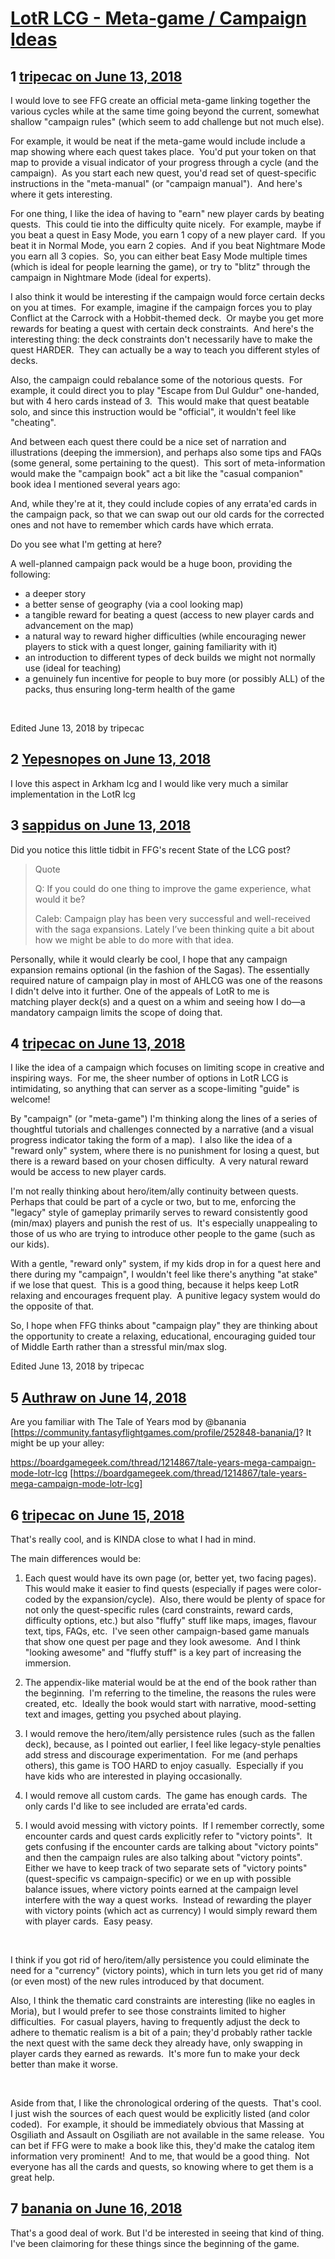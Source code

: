 # [LotR LCG - Meta-game / Campaign Ideas](https://community.fantasyflightgames.com/topic/277695-lotr-lcg-meta-game-campaign-ideas/)

## 1 [tripecac on June 13, 2018](https://community.fantasyflightgames.com/topic/277695-lotr-lcg-meta-game-campaign-ideas/?do=findComment&comment=3371835)

I would love to see FFG create an official meta-game linking together the various cycles while at the same time going beyond the current, somewhat shallow "campaign rules" (which seem to add challenge but not much else).

For example, it would be neat if the meta-game would include include a map showing where each quest takes place.  You'd put your token on that map to provide a visual indicator of your progress through a cycle (and the campaign).  As you start each new quest, you'd read set of quest-specific instructions in the "meta-manual" (or "campaign manual").  And here's where it gets interesting.

For one thing, I like the idea of having to "earn" new player cards by beating quests.  This could tie into the difficulty quite nicely.  For example, maybe if you beat a quest in Easy Mode, you earn 1 copy of a new player card.  If you beat it in Normal Mode, you earn 2 copies.  And if you beat Nightmare Mode you earn all 3 copies.  So, you can either beat Easy Mode multiple times (which is ideal for people learning the game), or try to "blitz" through the campaign in Nightmare Mode (ideal for experts).

I also think it would be interesting if the campaign would force certain decks on you at times.  For example, imagine if the campaign forces you to play Conflict at the Carrock with a Hobbit-themed deck.  Or maybe you get more rewards for beating a quest with certain deck constraints.  And here's the interesting thing: the deck constraints don't necessarily have to make the quest HARDER.  They can actually be a way to teach you different styles of decks.

Also, the campaign could rebalance some of the notorious quests.  For example, it could direct you to play "Escape from Dul Guldur" one-handed, but with 4 hero cards instead of 3.  This would make that quest beatable solo, and since this instruction would be "official", it wouldn't feel like "cheating".

And between each quest there could be a nice set of narration and illustrations (deeping the immersion), and perhaps also some tips and FAQs (some general, some pertaining to the quest).  This sort of meta-information would make the "campaign book" act a bit like the "casual companion" book idea I mentioned several years ago:

And, while they're at it, they could include copies of any errata'ed cards in the campaign pack, so that we can swap out our old cards for the corrected ones and not have to remember which cards have which errata. 

Do you see what I'm getting at here? 

A well-planned campaign pack would be a huge boon, providing the following:

- a deeper story
- a better sense of geography (via a cool looking map)
- a tangible reward for beating a quest (access to new player cards and advancement on the map)
- a natural way to reward higher difficulties (while encouraging newer players to stick with a quest longer, gaining familiarity with it)
- an introduction to different types of deck builds we might not normally use (ideal for teaching)
- a genuinely fun incentive for people to buy more (or possibly ALL) of the packs, thus ensuring long-term health of the game

 

Edited June 13, 2018 by tripecac

## 2 [Yepesnopes on June 13, 2018](https://community.fantasyflightgames.com/topic/277695-lotr-lcg-meta-game-campaign-ideas/?do=findComment&comment=3371931)

I love this aspect in Arkham lcg and I would like very much a similar implementation in the LotR lcg

## 3 [sappidus on June 13, 2018](https://community.fantasyflightgames.com/topic/277695-lotr-lcg-meta-game-campaign-ideas/?do=findComment&comment=3372083)

Did you notice this little tidbit in FFG's recent State of the LCG post?

> Quote
> 
> Q: If you could do one thing to improve the game experience, what would it be?
> 
> Caleb: Campaign play has been very successful and well-received with the saga expansions. Lately I’ve been thinking quite a bit about how we might be able to do more with that idea.

Personally, while it would clearly be cool, I hope that any campaign expansion remains optional (in the fashion of the Sagas). The essentially required nature of campaign play in most of AHLCG was one of the reasons I didn't delve into it further. One of the appeals of LotR to me is matching player deck(s) and a quest on a whim and seeing how I do—a mandatory campaign limits the scope of doing that.

## 4 [tripecac on June 13, 2018](https://community.fantasyflightgames.com/topic/277695-lotr-lcg-meta-game-campaign-ideas/?do=findComment&comment=3372397)

I like the idea of a campaign which focuses on limiting scope in creative and inspiring ways.  For me, the sheer number of options in LotR LCG is intimidating, so anything that can server as a scope-limiting "guide" is welcome!

By "campaign" (or "meta-game") I'm thinking along the lines of a series of thoughtful tutorials and challenges connected by a narrative (and a visual progress indicator taking the form of a map).  I also like the idea of a "reward only" system, where there is no punishment for losing a quest, but there is a reward based on your chosen difficulty.  A very natural reward would be access to new player cards.

I'm not really thinking about hero/item/ally continuity between quests.  Perhaps that could be part of a cycle or two, but to me, enforcing the "legacy" style of gameplay primarily serves to reward consistently good (min/max) players and punish the rest of us.  It's especially unappealing to those of us who are trying to introduce other people to the game (such as our kids).

With a gentle, "reward only" system, if my kids drop in for a quest here and there during my "campaign", I wouldn't feel like there's anything "at stake" if we lose that quest.  This is a good thing, because it helps keep LotR relaxing and encourages frequent play.  A punitive legacy system would do the opposite of that.

So, I hope when FFG thinks about "campaign play" they are thinking about the opportunity to create a relaxing, educational, encouraging guided tour of Middle Earth rather than a stressful min/max slog. 

Edited June 13, 2018 by tripecac

## 5 [Authraw on June 14, 2018](https://community.fantasyflightgames.com/topic/277695-lotr-lcg-meta-game-campaign-ideas/?do=findComment&comment=3373738)

Are you familiar with The Tale of Years mod by @banania [https://community.fantasyflightgames.com/profile/252848-banania/]? It might be up your alley:

https://boardgamegeek.com/thread/1214867/tale-years-mega-campaign-mode-lotr-lcg [https://boardgamegeek.com/thread/1214867/tale-years-mega-campaign-mode-lotr-lcg]

## 6 [tripecac on June 15, 2018](https://community.fantasyflightgames.com/topic/277695-lotr-lcg-meta-game-campaign-ideas/?do=findComment&comment=3374116)

That's really cool, and is KINDA close to what I had in mind.

The main differences would be:

1) Each quest would have its own page (or, better yet, two facing pages).  This would make it easier to find quests (especially if pages were color-coded by the expansion/cycle).  Also, there would be plenty of space for not only the quest-specific rules (card constraints, reward cards, difficulty options, etc.) but also "fluffy" stuff like maps, images, flavour text, tips, FAQs, etc.  I've seen other campaign-based game manuals that show one quest per page and they look awesome.  And I think "looking awesome" and "fluffy stuff" is a key part of increasing the immersion.

2) The appendix-like material would be at the end of the book rather than the beginning.  I'm referring to the timeline, the reasons the rules were created, etc.  Ideally the book would start with narrative, mood-setting text and images, getting you psyched about playing. 

3) I would remove the hero/item/ally persistence rules (such as the fallen deck), because, as I pointed out earlier, I feel like legacy-style penalties add stress and discourage experimentation.  For me (and perhaps others), this game is TOO HARD to enjoy casually.  Especially if you have kids who are interested in playing occasionally.

4) I would remove all custom cards.  The game has enough cards.  The only cards I'd like to see included are errata'ed cards. 

5) I would avoid messing with victory points.  If I remember correctly, some encounter cards and quest cards explicitly refer to "victory points".  It gets confusing if the encounter cards are talking about "victory points" and then the campaign rules are also talking about "victory points".  Either we have to keep track of two separate sets of "victory points" (quest-specific vs campaign-specific) or we en up with possible balance issues, where victory points earned at the campaign level interfere with the way a quest works.  Instead of rewarding the player with victory points (which act as currency) I would simply reward them with player cards.  Easy peasy.

 

I think if you got rid of hero/item/ally persistence you could eliminate the need for a "currency" (victory points), which in turn lets you get rid of many (or even most) of the new rules introduced by that document.

Also, I think the thematic card constraints are interesting (like no eagles in Moria), but I would prefer to see those constraints limited to higher difficulties.  For casual players, having to frequently adjust the deck to adhere to thematic realism is a bit of a pain; they'd probably rather tackle the next quest with the same deck they already have, only swapping in player cards they earned as rewards.  It's more fun to make your deck better than make it worse.

 

Aside from that, I like the chronological ordering of the quests.  That's cool.  I just wish the sources of each quest would be explicitly listed (and color coded).  For example, it should be immediately obvious that Massing at Osgiliath and Assault on Osgiliath are not available in the same release.  You can bet if FFG were to make a book like this, they'd make the catalog item information very prominent!  And to me, that would be a good thing.  Not everyone has all the cards and quests, so knowing where to get them is a great help.

## 7 [banania on June 16, 2018](https://community.fantasyflightgames.com/topic/277695-lotr-lcg-meta-game-campaign-ideas/?do=findComment&comment=3376136)

That's a good deal of work. But I'd be interested in seeing that kind of thing. I've been claimoring for these things since the beginning of the game.

